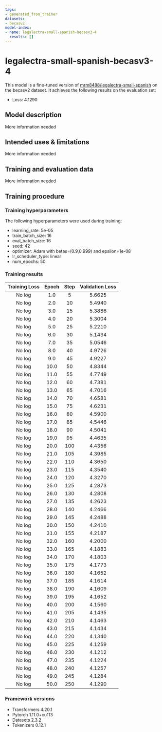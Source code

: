 ```yaml
---
tags:
- generated_from_trainer
datasets:
- becasv2
model-index:
- name: legalectra-small-spanish-becasv3-4
  results: []
---
```


<!-- This model card has been generated automatically according to the information the Trainer had access to. You
should probably proofread and complete it, then remove this comment. -->

# legalectra-small-spanish-becasv3-4

This model is a fine-tuned version of [mrm8488/legalectra-small-spanish](https://huggingface.co/mrm8488/legalectra-small-spanish) on the becasv2 dataset.
It achieves the following results on the evaluation set:
- Loss: 4.1290

## Model description

More information needed

## Intended uses & limitations

More information needed

## Training and evaluation data

More information needed

## Training procedure

### Training hyperparameters

The following hyperparameters were used during training:
- learning_rate: 5e-05
- train_batch_size: 16
- eval_batch_size: 16
- seed: 42
- optimizer: Adam with betas=(0.9,0.999) and epsilon=1e-08
- lr_scheduler_type: linear
- num_epochs: 50

### Training results

| Training Loss | Epoch | Step | Validation Loss |
|:-------------:|:-----:|:----:|:---------------:|
| No log        | 1.0   | 5    | 5.6625          |
| No log        | 2.0   | 10   | 5.4940          |
| No log        | 3.0   | 15   | 5.3886          |
| No log        | 4.0   | 20   | 5.3004          |
| No log        | 5.0   | 25   | 5.2210          |
| No log        | 6.0   | 30   | 5.1434          |
| No log        | 7.0   | 35   | 5.0546          |
| No log        | 8.0   | 40   | 4.9726          |
| No log        | 9.0   | 45   | 4.9227          |
| No log        | 10.0  | 50   | 4.8344          |
| No log        | 11.0  | 55   | 4.7749          |
| No log        | 12.0  | 60   | 4.7381          |
| No log        | 13.0  | 65   | 4.7016          |
| No log        | 14.0  | 70   | 4.6581          |
| No log        | 15.0  | 75   | 4.6231          |
| No log        | 16.0  | 80   | 4.5900          |
| No log        | 17.0  | 85   | 4.5446          |
| No log        | 18.0  | 90   | 4.5041          |
| No log        | 19.0  | 95   | 4.4635          |
| No log        | 20.0  | 100  | 4.4356          |
| No log        | 21.0  | 105  | 4.3985          |
| No log        | 22.0  | 110  | 4.3650          |
| No log        | 23.0  | 115  | 4.3540          |
| No log        | 24.0  | 120  | 4.3270          |
| No log        | 25.0  | 125  | 4.2873          |
| No log        | 26.0  | 130  | 4.2808          |
| No log        | 27.0  | 135  | 4.2623          |
| No log        | 28.0  | 140  | 4.2466          |
| No log        | 29.0  | 145  | 4.2488          |
| No log        | 30.0  | 150  | 4.2410          |
| No log        | 31.0  | 155  | 4.2187          |
| No log        | 32.0  | 160  | 4.2000          |
| No log        | 33.0  | 165  | 4.1883          |
| No log        | 34.0  | 170  | 4.1803          |
| No log        | 35.0  | 175  | 4.1773          |
| No log        | 36.0  | 180  | 4.1652          |
| No log        | 37.0  | 185  | 4.1614          |
| No log        | 38.0  | 190  | 4.1609          |
| No log        | 39.0  | 195  | 4.1652          |
| No log        | 40.0  | 200  | 4.1560          |
| No log        | 41.0  | 205  | 4.1435          |
| No log        | 42.0  | 210  | 4.1463          |
| No log        | 43.0  | 215  | 4.1434          |
| No log        | 44.0  | 220  | 4.1340          |
| No log        | 45.0  | 225  | 4.1259          |
| No log        | 46.0  | 230  | 4.1212          |
| No log        | 47.0  | 235  | 4.1224          |
| No log        | 48.0  | 240  | 4.1257          |
| No log        | 49.0  | 245  | 4.1284          |
| No log        | 50.0  | 250  | 4.1290          |


### Framework versions

- Transformers 4.20.1
- Pytorch 1.11.0+cu113
- Datasets 2.3.2
- Tokenizers 0.12.1
